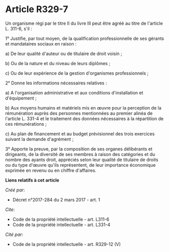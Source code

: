 # Article R329-7

Un organisme régi par le titre II du livre III peut être agréé au titre de l'article L. 311-6, s'il : 

1° Justifie, par tout moyen, de la qualification professionnelle de ses gérants et mandataires sociaux en raison : 

a) De leur qualité d'auteur ou de titulaire de droit voisin ; 

b) Ou de la nature et du niveau de leurs diplômes ; 

c) Ou de leur expérience de la gestion d'organismes professionnels ; 

2° Donne les informations nécessaires relatives : 

a) A l'organisation administrative et aux conditions d'installation et d'équipement ; 

b) Aux moyens humains et matériels mis en œuvre pour la perception de la rémunération auprès des personnes mentionnées au
premier alinéa de l'article L. 331-4 et le traitement des données nécessaires à la répartition de ces rémunérations ; 

c) Au plan de financement et au budget prévisionnel des trois exercices suivant la demande d'agrément ; 

3° Apporte la preuve, par la composition de ses organes délibérants et dirigeants, de la diversité de ses membres à raison
des catégories et du nombre des ayants droit, appréciés selon leur qualité de titulaire de droits ou du type d'œuvre qu'ils
représentent, de leur importance économique exprimée en revenu ou en chiffre d'affaires.

**Liens relatifs à cet article**

_Créé par_:

  - Décret n°2017-284 du 2 mars 2017 - art. 1

_Cite_:

  - Code de la propriété intellectuelle - art. L311-6
  - Code de la propriété intellectuelle - art. L331-4

_Cité par_:

  - Code de la propriété intellectuelle - art. R329-12 (V)
